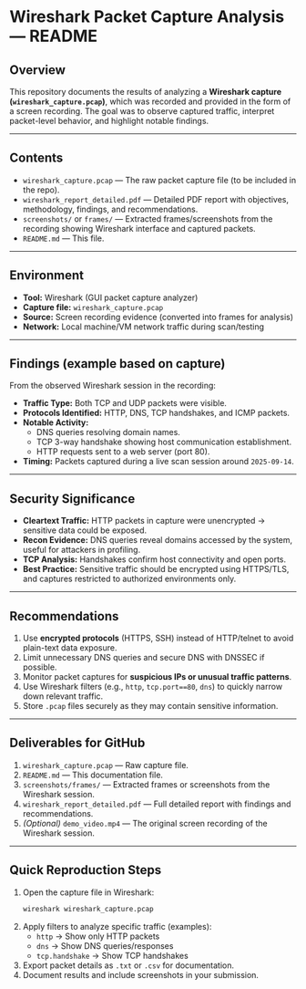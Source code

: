 # Wireshark Packet Capture Analysis — README

## Overview
This repository documents the results of analyzing a **Wireshark capture (`wireshark_capture.pcap`)**, which was recorded and provided in the form of a screen recording. The goal was to observe captured traffic, interpret packet-level behavior, and highlight notable findings.

---

## Contents
- `wireshark_capture.pcap` — The raw packet capture file (to be included in the repo).
- `wireshark_report_detailed.pdf` — Detailed PDF report with objectives, methodology, findings, and recommendations.
- `screenshots/` or `frames/` — Extracted frames/screenshots from the recording showing Wireshark interface and captured packets.
- `README.md` — This file.

---

## Environment
- **Tool:** Wireshark (GUI packet capture analyzer)
- **Capture file:** `wireshark_capture.pcap`
- **Source:** Screen recording evidence (converted into frames for analysis)
- **Network:** Local machine/VM network traffic during scan/testing

---

## Findings (example based on capture)
From the observed Wireshark session in the recording:
- **Traffic Type:** Both TCP and UDP packets were visible.
- **Protocols Identified:** HTTP, DNS, TCP handshakes, and ICMP packets.
- **Notable Activity:**
  - DNS queries resolving domain names.
  - TCP 3-way handshake showing host communication establishment.
  - HTTP requests sent to a web server (port 80).
- **Timing:** Packets captured during a live scan session around `2025-09-14`.

---

## Security Significance
- **Cleartext Traffic:** HTTP packets in capture were unencrypted → sensitive data could be exposed.
- **Recon Evidence:** DNS queries reveal domains accessed by the system, useful for attackers in profiling.
- **TCP Analysis:** Handshakes confirm host connectivity and open ports.
- **Best Practice:** Sensitive traffic should be encrypted using HTTPS/TLS, and captures restricted to authorized environments only.

---

## Recommendations
1. Use **encrypted protocols** (HTTPS, SSH) instead of HTTP/telnet to avoid plain-text data exposure.
2. Limit unnecessary DNS queries and secure DNS with DNSSEC if possible.
3. Monitor packet captures for **suspicious IPs or unusual traffic patterns**.
4. Use Wireshark filters (e.g., `http`, `tcp.port==80`, `dns`) to quickly narrow down relevant traffic.
5. Store `.pcap` files securely as they may contain sensitive information.

---

## Deliverables for GitHub
1. `wireshark_capture.pcap` — Raw capture file.
2. `README.md` — This documentation file.
3. `screenshots/frames/` — Extracted frames or screenshots from the Wireshark session.
4. `wireshark_report_detailed.pdf` — Full detailed report with findings and recommendations.
5. *(Optional)* `demo_video.mp4` — The original screen recording of the Wireshark session.

---

## Quick Reproduction Steps
1. Open the capture file in Wireshark:
   ```bash
   wireshark wireshark_capture.pcap
   ```
2. Apply filters to analyze specific traffic (examples):
   - `http` → Show only HTTP packets
   - `dns` → Show DNS queries/responses
   - `tcp.handshake` → Show TCP handshakes
3. Export packet details as `.txt` or `.csv` for documentation.
4. Document results and include screenshots in your submission.


